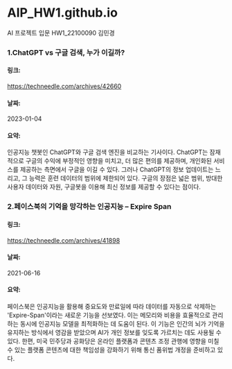# AIP_HW1.github.io
AI 프로젝트 입문 HW1_22100090 김민경
### 1.ChatGPT vs 구글 검색, 누가 이길까?
#### 링크: 
https://techneedle.com/archives/42660
#### 날짜: 
2023-01-04
#### 요약: 
인공지능 챗봇인 ChatGPT와 구글 검색 엔진을 비교하는 기사이다. ChatGPT는 잠재적으로 구글의 수익에 부정적인 영향을 미치고, 더 많은 편의를 제공하며, 개인화된 서비스를 제공하는 측면에서 구글을 이길 수 있다. 그러나 ChatGPT의 정보 업데이트는 느리고, 그 능력은 훈련 데이터의 범위에 제한되어 있다. 구글의 장점은 넓은 범위, 방대한 사용자 데이터와 자원, 구글봇을 이용해 최신 정보를 제공할 수 있다는 점이다.


### 2.페이스북의 기억을 망각하는 인공지능 – Expire Span
#### 링크:
https://techneedle.com/archives/41898
#### 날짜:
2021-06-16
#### 요약:
페이스북은 인공지능을 활용해 중요도와 만료일에 따라 데이터를 자동으로 삭제하는 'Expire-Span'이라는 새로운 기능을 선보였다. 이는 메모리와 비용을 효율적으로 관리하는 동시에 인공지능 모델을 최적화하는 데 도움이 된다. 이 기능은 인간의 뇌가 기억을 유지하는 방식에서 영감을 받았으며 AI가 개인 정보를 잊도록 가르치는 데도 사용될 수 있다. 한편, 미국 민주당과 공화당은 온라인 플랫폼과 콘텐츠 조정 관행에 영향을 미칠 수 있는 플랫폼 콘텐츠에 대한 책임성을 강화하기 위해 통신 품위법 개정을 준비하고 있다.
